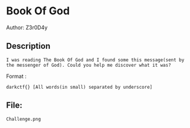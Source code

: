 # Book Of God

Author: Z3r0D4y

## Description
```
I was reading The Book Of God and I found some this message(sent by the messenger of God). Could you help me discover what it was?
```
Format :
```
darkctf{} [All words(in small) separated by underscore]
```
## File:
```
Challenge.png
```
